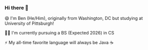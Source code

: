 ### Hi there 👋
😄 I'm Ben (He/Him), originally from Washington, DC but studying at University of Pittsburgh!

👨‍🎓 I'm currently pursuing a BS (Expected 2026) in CS

⚡️ My all-time favorite language will always be Java ☕️

<!--
**BBrav0/BBrav0** is a ✨ _special_ ✨ repository because its `README.md` (this file) appears on your GitHub profile.


